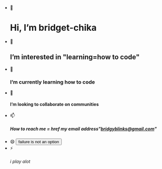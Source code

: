 - 👋<h1> Hi, I’m bridget-chika</h1>
- 👀<h2> I’m interested in "learning=how to code"</h2>
- 🌱<h3> I’m currently learning how to code</h3>
- 💞️<h4> I’m looking to collaborate on communities</h4>
- 📫<h5> How to reach me = href my email address"bridgyblinks@gmail.com"</h5>
- 😄 <button> failure is not an option</button>
- ⚡ <h6> i play alot</h6>

<!---
bridget-chika/bridget-chika is a ✨ special ✨ repository because its `README.md` (this file) appears on your GitHub profile.
You can click the Preview link to take a look at your changes.
--->

